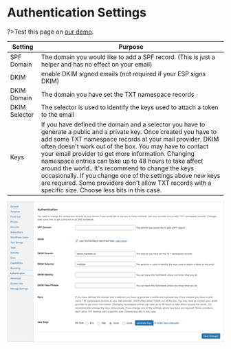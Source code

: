# Authentication Settings

?>Test this page on [our demo](https://demo2.mailster.co/wp-admin/edit.php?post_type=newsletter&page=mailster_settings#authentication).

| Setting       | Purpose                                                                                                                                                                                                                                                                                                                                                                                                                                                                                                                                                                                    |
| ------------- | ------------------------------------------------------------------------------------------------------------------------------------------------------------------------------------------------------------------------------------------------------------------------------------------------------------------------------------------------------------------------------------------------------------------------------------------------------------------------------------------------------------------------------------------------------------------------------------------ |
| SPF Domain    | The domain you would like to add a SPF record. (This is just a helper and has no effect on your email)                                                                                                                                                                                                                                                                                                                                                                                                                                                                                     |
| DKIM          | enable DKIM signed emails (not required if your ESP signs DKIM)                                                                                                                                                                                                                                                                                                                                                                                                                                                                                                                            |
| DKIM Domain   | The domain you have set the TXT namespace records                                                                                                                                                                                                                                                                                                                                                                                                                                                                                                                                          |
| DKIM Selector | The selector is used to identify the keys used to attach a token to the email                                                                                                                                                                                                                                                                                                                                                                                                                                                                                                              |
| Keys          | If you have defined the domain and a selector you have to generate a public and a private key. Once created you have to add some TXT namespace records at your mail provider. DKIM often doesn't work out of the box. You may have to contact your email provider to get more information. Changing namespace entries can take up to 48 hours to take affect around the world.. It's recommend to change the keys occasionally. If you change one of the settings above new keys are required. Some providers don't allow TXT records with a specific size. Choose less bits in this case. |

![Authentication Settings Screen](/assets/settings-authentication.png)
